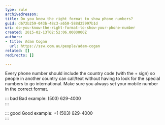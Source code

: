 ```yaml
---
type: rule
archivedreason: 
title: Do you know the right format to show phone numbers?
guid: d672b259-043b-48c3-a650-588d25997b1d
uri: do-you-know-the-right-format-to-show-your-phone-number
created: 2015-02-13T02:52:06.0000000Z
authors:
- title: Adam Cogan
  url: https://ssw.com.au/people/adam-cogan
related: []
redirects: []

---
```


Every phone number should include the country code (with the + sign) so people in another country can call/text without having to look for the special numbers to go international. Make sure you always set your mobile number in the correct format.

<!--endintro-->


::: bad
Bad example: (503) 629-4000  
:::


::: good
Good example: +1 (503) 629-4000  
:::
